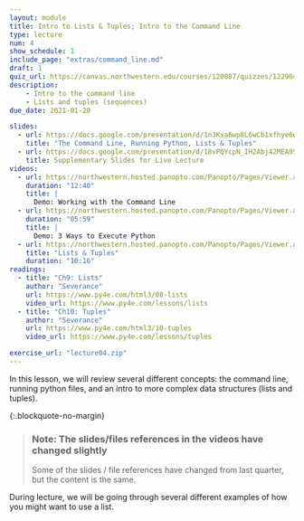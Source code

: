 ```yaml
---
layout: module
title: Intro to Lists & Tuples; Intro to the Command Line
type: lecture
num: 4
show_schedule: 1
include_page: "extras/command_line.md"
draft: 1
quiz_url: https://canvas.northwestern.edu/courses/120087/quizzes/122964
description:
    - Intro to the command line
    - Lists and tuples (sequences)
due_date: 2021-01-20

slides:
  - url: https://docs.google.com/presentation/d/1n3Kxa6wp8L6wCb1xfhye6wTuhLi3G5ddIY3X33dSMRk/edit?usp=sharing
    title: "The Command Line, Running Python, Lists & Tuples"
  - url: https://docs.google.com/presentation/d/18vPQYcpN_IH2Abj42MEA9S9BBWQT4B5knZYY-gmD_78/edit?usp=sharing
    title: Supplementary Slides for Live Lecture
videos: 
  - url: https://northwestern.hosted.panopto.com/Panopto/Pages/Viewer.aspx?id=5b5e7fb1-45d6-4a58-afbd-ac3d00dba629
    duration: "12:40"
    title: |
      Demo: Working with the Command Line
  - url: https://northwestern.hosted.panopto.com/Panopto/Pages/Viewer.aspx?id=d362f396-92c1-4417-bc20-ac3d00dbef14
    duration: "05:59"
    title: |
      Demo: 3 Ways to Execute Python
  - url: https://northwestern.hosted.panopto.com/Panopto/Pages/Viewer.aspx?id=d888642e-4713-4d68-9ab2-ac3d00dc10d2
    title: "Lists & Tuples"
    duration: "10:16"
readings:
  - title: "Ch9: Lists"
    author: "Severance"
    url: https://www.py4e.com/html3/08-lists
    video_url: https://www.py4e.com/lessons/lists
  - title: "Ch10: Tuples"
    author: "Severance"
    url: https://www.py4e.com/html3/10-tuples
    video_url: https://www.py4e.com/lessons/tuples

exercise_url: "lecture04.zip"
---
```

In this lesson, we will review several different concepts: the command line, running python files, and an intro to more complex data structures (lists and tuples). 

{:.blockquote-no-margin}
> ### Note: The slides/files references in the videos have changed slightly
> Some of the slides / file references have changed from last quarter, but the content is the same.

During lecture, we will be going through several different examples of how you might want to use a list.